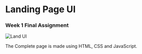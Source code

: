 # Landing Page UI

### Week 1 Final Assignment

![Land UI](178142279-efef51ab-908c-4e45-998b-07507cbfb27)

The Complete page is made using HTML, CSS and JavaScript.
